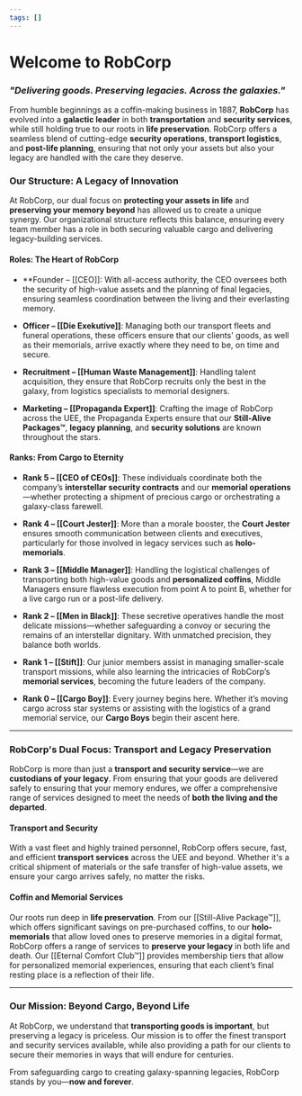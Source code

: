 ```yaml
---
tags: []
---
```

# **Welcome to RobCorp**  
### *"Delivering goods. Preserving legacies. Across the galaxies."*

From humble beginnings as a coffin-making business in 1887, **RobCorp** has evolved into a **galactic leader** in both **transportation** and **security services**, while still holding true to our roots in **life preservation**. RobCorp offers a seamless blend of cutting-edge **security operations**, **transport logistics**, and **post-life planning**, ensuring that not only your assets but also your legacy are handled with the care they deserve.

### **Our Structure: A Legacy of Innovation**

At RobCorp, our dual focus on **protecting your assets in life** and **preserving your memory beyond** has allowed us to create a unique synergy. Our organizational structure reflects this balance, ensuring every team member has a role in both securing valuable cargo and delivering legacy-building services.

#### **Roles: The Heart of RobCorp**
- **Founder – [[CEO]]: With all-access authority, the CEO oversees both the security of high-value assets and the planning of final legacies, ensuring seamless coordination between the living and their everlasting memory.
  
- **Officer – [[Die Exekutive]]**: Managing both our transport fleets and funeral operations, these officers ensure that our clients' goods, as well as their memorials, arrive exactly where they need to be, on time and secure.

- **Recruitment – [[Human Waste Management]]**: Handling talent acquisition, they ensure that RobCorp recruits only the best in the galaxy, from logistics specialists to memorial designers.

- **Marketing – [[Propaganda Expert]]**: Crafting the image of RobCorp across the UEE, the Propaganda Experts ensure that our **Still-Alive Packages™**, **legacy planning**, and **security solutions** are known throughout the stars.

#### **Ranks: From Cargo to Eternity**
- **Rank 5 – [[CEO of CEOs]]**: These individuals coordinate both the company’s **interstellar security contracts** and our **memorial operations**—whether protecting a shipment of precious cargo or orchestrating a galaxy-class farewell.

- **Rank 4 – [[Court Jester]]**: More than a morale booster, the **Court Jester** ensures smooth communication between clients and executives, particularly for those involved in legacy services such as **holo-memorials**.

- **Rank 3 – [[Middle Manager]]**: Handling the logistical challenges of transporting both high-value goods and **personalized coffins**, Middle Managers ensure flawless execution from point A to point B, whether for a live cargo run or a post-life delivery.

- **Rank 2 – [[Men in Black]]**: These secretive operatives handle the most delicate missions—whether safeguarding a convoy or securing the remains of an interstellar dignitary. With unmatched precision, they balance both worlds.

- **Rank 1 – [[Stift]]**: Our junior members assist in managing smaller-scale transport missions, while also learning the intricacies of RobCorp’s **memorial services**, becoming the future leaders of the company.

- **Rank 0 – [[Cargo Boy]]**: Every journey begins here. Whether it’s moving cargo across star systems or assisting with the logistics of a grand memorial service, our **Cargo Boys** begin their ascent here.

---

### **RobCorp's Dual Focus: Transport and Legacy Preservation**

RobCorp is more than just a **transport and security service**—we are **custodians of your legacy**. From ensuring that your goods are delivered safely to ensuring that your memory endures, we offer a comprehensive range of services designed to meet the needs of **both the living and the departed**.

#### **Transport and Security**  
With a vast fleet and highly trained personnel, RobCorp offers secure, fast, and efficient **transport services** across the UEE and beyond. Whether it's a critical shipment of materials or the safe transfer of high-value assets, we ensure your cargo arrives safely, no matter the risks.

#### **Coffin and Memorial Services**  
Our roots run deep in **life preservation**. From our [[Still-Alive Package™]], which offers significant savings on pre-purchased coffins, to our **holo-memorials** that allow loved ones to preserve memories in a digital format, RobCorp offers a range of services to **preserve your legacy** in both life and death. Our [[Eternal Comfort Club™]] provides membership tiers that allow for personalized memorial experiences, ensuring that each client’s final resting place is a reflection of their life.

---

### **Our Mission: Beyond Cargo, Beyond Life**
At RobCorp, we understand that **transporting goods is important**, but preserving a legacy is priceless. Our mission is to offer the finest transport and security services available, while also providing a path for our clients to secure their memories in ways that will endure for centuries. 

From safeguarding cargo to creating galaxy-spanning legacies, RobCorp stands by you—**now and forever**.